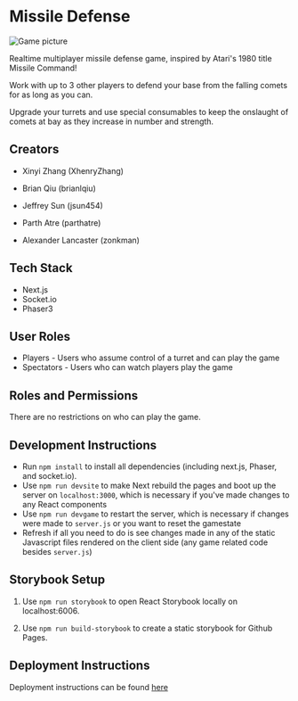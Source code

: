 # Missile Defense

![Game picture](https://github.com/ucsb-cs48-s20/project-s1-t4-missile/blob/master/missiledefense.png)

Realtime multiplayer missile defense game, inspired by Atari's 1980 title Missile Command!

Work with up to 3 other players to defend your base from the falling comets for as long as you can.

Upgrade your turrets and use special consumables to keep the onslaught of comets at bay as they increase in number and strength.

## Creators

- Xinyi Zhang (XhenryZhang)

- Brian Qiu (brianlqiu)

- Jeffrey Sun (jsun454)

- Parth Atre (parthatre)

- Alexander Lancaster (zonkman)

## Tech Stack

- Next.js 
- Socket.io
- Phaser3

## User Roles

- Players - Users who assume control of a turret and can play the game
- Spectators - Users who can watch players play the game

## Roles and Permissions

There are no restrictions on who can play the game.

## Development Instructions

- Run `npm install` to install all dependencies (including next.js, Phaser, and socket.io).
- Use `npm run devsite` to make Next rebuild the pages and boot up the server on `localhost:3000`, which is necessary if you've made changes to any React components  
- Use `npm run devgame` to restart the server, which is necessary if changes were made to `server.js` or you want to reset the gamestate
- Refresh if all you need to do is see changes made in any of the static Javascript files rendered on the client side (any game related code besides `server.js`)

## Storybook Setup

1. Use `npm run storybook` to open React Storybook locally on localhost:6006.

2. Use `npm run build-storybook` to create a static storybook for Github Pages.

## Deployment Instructions

Deployment instructions can be found [here](./docs/DEPLOY.md)


